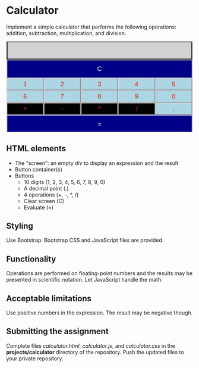 # Calculator

Implement a simple calculator that performs the following operations: addition, subtraction, multiplication, and division.

![Calculator in action](calculator.gif)

## HTML elements

- The "screen": an empty *div* to display an expression and the result
- Button container(s)
- Buttons
  - 10 digits (1, 2, 3, 4, 5, 6, 7, 8, 9, 0)
  - A decimal point (.)
  - 4 operations (+, -, *, /)
  - Clear screen (C)
  - Evaluate (=)

## Styling

Use Bootstrap. Bootstrap CSS and JavaScript files are provided.

## Functionality

Operations are performed on floating-point numbers and the results may be presented in scientific notation. Let JavaScript handle the math.

## Acceptable limitations

Use positive numbers in the expression. The result may be negative though.

## Submitting the assignment

Complete files *calculator.html*, *calculator.js*, and *calculator.css* in the **projects/calculator** directory of the repository. Push the updated files to your private repository.

